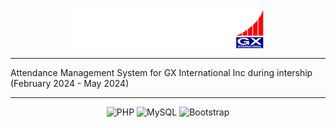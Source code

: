 <div align=center> 
 
 <img align=center src="storage/logo2.png"> 

</div>

<hr>

Attendance Management System for GX International Inc during intership (February 2024 - May 2024)
<br>
<hr>
<div align=center> 
 
![PHP](https://img.shields.io/badge/php-%23777BB4.svg?style=for-the-badge&logo=php&logoColor=white) ![MySQL](https://img.shields.io/badge/mysql-4479A1.svg?style=for-the-badge&logo=mysql&logoColor=white) ![Bootstrap](https://img.shields.io/badge/bootstrap-%238511FA.svg?style=for-the-badge&logo=bootstrap&logoColor=white)

 </div>

